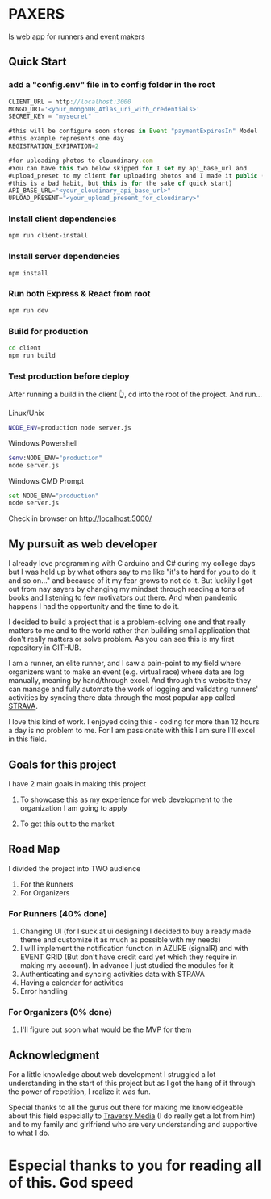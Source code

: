 # PAXERS

Is web app for runners and event makers

## Quick Start

### add a "config.env" file in to config folder in the root

```js
CLIENT_URL = http://localhost:3000
MONGO_URI='<your_mongoDB_Atlas_uri_with_credentials>'
SECRET_KEY = "mysecret"

#this will be configure soon stores in Event "paymentExpiresIn" Model
#this example represents one day
REGISTRATION_EXPIRATION=2

#for uploading photos to cloundinary.com
#You can have this two below skipped for I set my api_base_url and
#upload_preset to my client for uploading photos and I made it public (I know
#this is a bad habit, but this is for the sake of quick start)
API_BASE_URL="<your_cloudinary_api_base_url>"
UPLOAD_PRESENT="<your_upload_present_for_cloudinary>"
```

### Install client dependencies

```bash
npm run client-install
```

### Install server dependencies

```bash
npm install
```

### Run both Express & React from root

```bash
npm run dev
```

### Build for production

```bash
cd client
npm run build
```

### Test production before deploy

After running a build in the client 👆, cd into the root of the project.
And run...

Linux/Unix

```bash
NODE_ENV=production node server.js
```

Windows Powershell

```bash
$env:NODE_ENV="production"
node server.js
```

Windows CMD Prompt

```bash
set NODE_ENV="production"
node server.js
```

Check in browser on [http://localhost:5000/](http://localhost:5000/)

## My pursuit as web developer

I already love programming with C arduino and C# during my college days but I was held up by what others say to me like "it's to hard for you to do it and so on..." and because of it my fear grows to not do it. But luckily I got out from nay sayers by changing my mindset through reading a tons of books and listening to few motivators out there. And when pandemic happens I had the opportunity and the time to do it.

I decided to build a project that is a problem-solving one and that really matters to me and to the world rather than building small application that don't really matters or solve problem. As you can see this is my first repository in GITHUB.

I am a runner, an elite runner, and I saw a pain-point to my field where organizers want to make an event (e.g. virtual race) where data are log manually, meaning by hand/through excel.
And through this website they can manage and fully automate the work of logging and validating runners' activities by syncing there data through the most popular app called [STRAVA](https://www.strava.com/).

I love this kind of work. I enjoyed doing this - coding for more than 12 hours a day is no problem to me. For I am passionate with this I am sure I'll excel in this field.

## Goals for this project

I have 2 main goals in making this project

1. To showcase this as my experience for web development to the organization I am going to apply

2. To get this out to the market

## Road Map

I divided the project into TWO audience

1.  For the Runners
2.  For Organizers

### For Runners (40% done)

1.  Changing UI (for I suck at ui designing I decided to buy a ready made theme and customize it as much as possible with my needs)
2.  I will implement the notification function in AZURE (signalR) and with EVENT GRID (But don't have credit card yet which they require in making my account). In advance I just studied the modules for it
3.  Authenticating and syncing activities data with STRAVA
4.  Having a calendar for activities
5.  Error handling

### For Organizers (0% done)

1.  I'll figure out soon what would be the MVP for them

## Acknowledgment

For a little knowledge about web development I struggled a lot understanding
in the start of this project but as I got the hang of it through the power of repetition, I realize it was fun.

Special thanks to all the gurus out there for making me knowledgeable about this field especially to [Traversy Media](https://www.youtube.com/c/TraversyMedia/featured) (I do really get a lot from him) and to my family and girlfriend who are very understanding and supportive to what I do.

# Especial thanks to you for reading all of this. God speed
